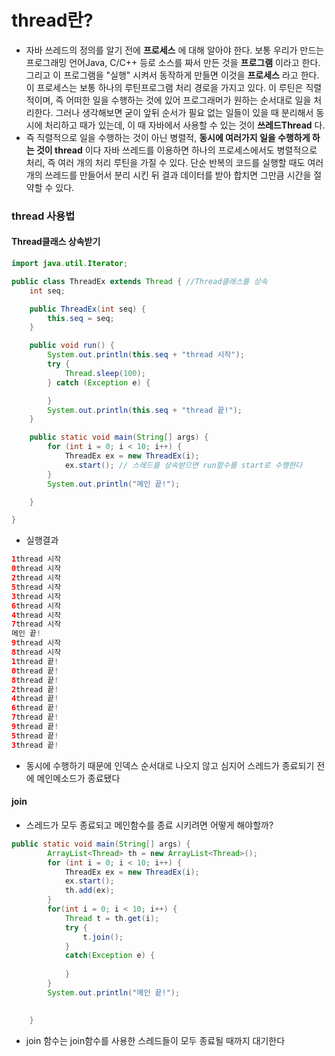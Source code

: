 # thread란?<br>
- 자바 쓰레드의 정의를 알기 전에 __프로세스__ 에 대해 알아야 한다. 
보통 우리가 만드는 프로그래밍 언어Java, C/C++ 등로 소스를 짜서 만든 것을 __프로그램__ 이라고 한다.
그리고 이 프로그램을 "실행" 시켜서 동작하게 만들면 이것을 __프로세스__ 라고 한다. 이 프로세스는 보통 하나의 루틴프로그램 처리 경로을 가지고 있다.
이 루틴은 직렬적이며, 즉 어떠한 일을 수행하는 것에 있어 프로그래머가 원하는 순서대로 일을 처리한다. 
그러나 생각해보면 굳이 앞뒤 순서가 필요 없는 일들이 있을 때 분리해서 동시에 처리하고 때가 있는데, 이 때 자바에서 사용할 수 있는 것이 __쓰레드Thread__ 다.
- 즉 직렬적으로 일을 수행하는 것이 아닌 병렬적, __동시에 여러가지 일을 수행하게 하는 것이 thread__ 이다
자바 쓰레드를 이용하면 하나의 프로세스에서도 병렬적으로 처리, 즉 여러 개의 처리 루틴을 가질 수 있다.
단순 반복의 코드를 실행할 때도 여러 개의 쓰레드를 만들어서 분리 시킨 뒤 결과 데이터를 받아 합치면 그만큼 시간을 절약할 수 있다.

### thread 사용법
#### Thread클래스 상속받기
```java
import java.util.Iterator;

public class ThreadEx extends Thread { //Thread클래스를 상속
	int seq;

	public ThreadEx(int seq) {
		this.seq = seq;
	}

	public void run() {
		System.out.println(this.seq + "thread 시작");
		try {
			Thread.sleep(100);
		} catch (Exception e) {

		}
		System.out.println(this.seq + "thread 끝!");
	}

	public static void main(String[] args) {
		for (int i = 0; i < 10; i++) {
			ThreadEx ex = new ThreadEx(i);
			ex.start(); // 스레드를 상속받으면 run함수를 start로 수행한다
		}
		System.out.println("메인 끝!");

	}

}

```
- 실행결과
```java
1thread 시작
0thread 시작
2thread 시작
5thread 시작
3thread 시작
6thread 시작
4thread 시작
7thread 시작
메인 끝!
9thread 시작
8thread 시작
1thread 끝!
0thread 끝!
8thread 끝!
2thread 끝!
4thread 끝!
6thread 끝!
7thread 끝!
9thread 끝!
5thread 끝!
3thread 끝!
```
- 동시에 수행하기 때문에 인덱스 순서대로 나오지 않고 심지어 스레드가 종료되기 전에 메인메소드가 종료됐다
#### join
- 스레드가 모두 종료되고 메인함수를 종료 시키려면 어떻게 해야할까?
```java
public static void main(String[] args) {
		ArrayList<Thread> th = new ArrayList<Thread>();
		for (int i = 0; i < 10; i++) {
			ThreadEx ex = new ThreadEx(i);
			ex.start();
			th.add(ex);
		}
		for(int i = 0; i < 10; i++) {
			Thread t = th.get(i);
			try {
				t.join();
			}
			catch(Exception e) {
				
			}
		}
		System.out.println("메인 끝!");
		

	}
```
- join 함수는 join함수를 사용한 스레드들이 모두 종료될 때까지 대기한다

